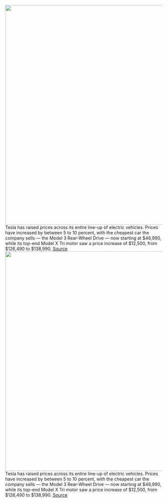 <img src='https://cdn.vox-cdn.com/thumbor/JIfEklfvl54-kfLB7B0ZPVvR2kY=/0x0:5472x3648/1200x800/filters:focal(2299x1387:3173x2261)/cdn.vox-cdn.com/uploads/chorus_image/image/70624273/1239204547.0.jpg' width='700px' /><br/>
Tesla has raised prices across its entire line-up of electric vehicles. Prices have increased by between 5 to 10 percent, with the cheapest car the company sells — the Model 3 Rear-Wheel Drive — now starting at $46,990, while its top-end Model X Tri motor saw a price increase of $12,500, from $126,490 to $138,990.
<a href='https://www.theverge.com/2022/3/15/22978817/tesla-ev-price-increase-raw-materials-inflation'> Source <a/><img src='https://cdn.vox-cdn.com/thumbor/JIfEklfvl54-kfLB7B0ZPVvR2kY=/0x0:5472x3648/1200x800/filters:focal(2299x1387:3173x2261)/cdn.vox-cdn.com/uploads/chorus_image/image/70624273/1239204547.0.jpg' width='700px' /><br/>
Tesla has raised prices across its entire line-up of electric vehicles. Prices have increased by between 5 to 10 percent, with the cheapest car the company sells — the Model 3 Rear-Wheel Drive — now starting at $46,990, while its top-end Model X Tri motor saw a price increase of $12,500, from $126,490 to $138,990.
<a href='https://www.theverge.com/2022/3/15/22978817/tesla-ev-price-increase-raw-materials-inflation'> Source <a/>
